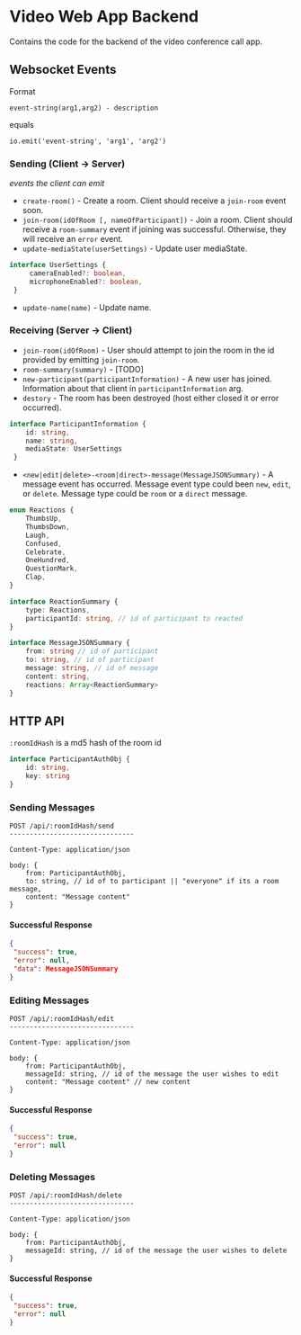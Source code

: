 # Video Web App Backend

Contains the code for the backend of the video conference call app.


## Websocket Events

Format


```
event-string(arg1,arg2) - description
```

equals

```
io.emit('event-string', 'arg1', 'arg2')
```

### Sending (Client → Server)

*events the client can emit*


- `create-room()` - Create a room. Client should receive a `join-room` event soon.
- `join-room(idOfRoom [, nameOfParticipant])` - Join a room. Client should receive a `room-summary` event if joining was successful. Otherwise, they will receive an `error` event.
- `update-mediaState(userSettings)` -  Update user mediaState.

```typescript
interface UserSettings {
     cameraEnabled?: boolean,
     microphoneEnabled?: boolean,
 }
```

- `update-name(name)` - Update name.

### Receiving (Server → Client)

- `join-room(idOfRoom)` - User should attempt to join the room in the id provided by emitting `join-room`.
- `room-summary(summary)` - [TODO]
- `new-participant(participantInformation)` - A new user has joined. Information about that client in  `participantInformation` arg.
- `destory` - The room has been destroyed (host either closed it or error occurred).

```typescript
interface ParticipantInformation {
    id: string,
    name: string,
    mediaState: UserSettings
 }
```

- `<new|edit|delete>-<room|direct>-message(MessageJSONSummary)` - A message event has occurred. Message event type could been `new`, `edit`, or `delete`. Message type could be `room` or a `direct` message.

```typescript
enum Reactions {
    ThumbsUp,
    ThumbsDown,
    Laugh,
    Confused,
    Celebrate,
    OneHundred,
    QuestionMark,
    Clap,
}

interface ReactionSummary {
    type: Reactions,
    participantId: string, // id of participant to reacted
}

interface MessageJSONSummary {
    from: string // id of participant
    to: string, // id of participant
    message: string, // id of message
    content: string,
    reactions: Array<ReactionSummary>
}
```

## HTTP API

`:roomIdHash` is a md5 hash of the room id


```typescript
interface ParticipantAuthObj {
    id: string,
    key: string
}
```

### Sending Messages

```text
POST /api/:roomIdHash/send
-------------------------------

Content-Type: application/json
```


```text
body: {
    from: ParticipantAuthObj,
    to: string, // id of to participant || "everyone" if its a room message,
    content: "Message content"
}
```

#### Successful Response

```json
{
 "success": true,
 "error": null,
 "data": MessageJSONSummary
}
```

### Editing Messages

```text
POST /api/:roomIdHash/edit
-------------------------------

Content-Type: application/json
```


```text
body: {
    from: ParticipantAuthObj,
    messageId: string, // id of the message the user wishes to edit
    content: "Message content" // new content
}
```

#### Successful Response

```json
{
 "success": true,
 "error": null
}
```

### Deleting Messages

```text
POST /api/:roomIdHash/delete
-------------------------------

Content-Type: application/json
```


```text
body: {
    from: ParticipantAuthObj,
    messageId: string, // id of the message the user wishes to delete
}
```

#### Successful Response

```json
{
 "success": true,
 "error": null
}
```
